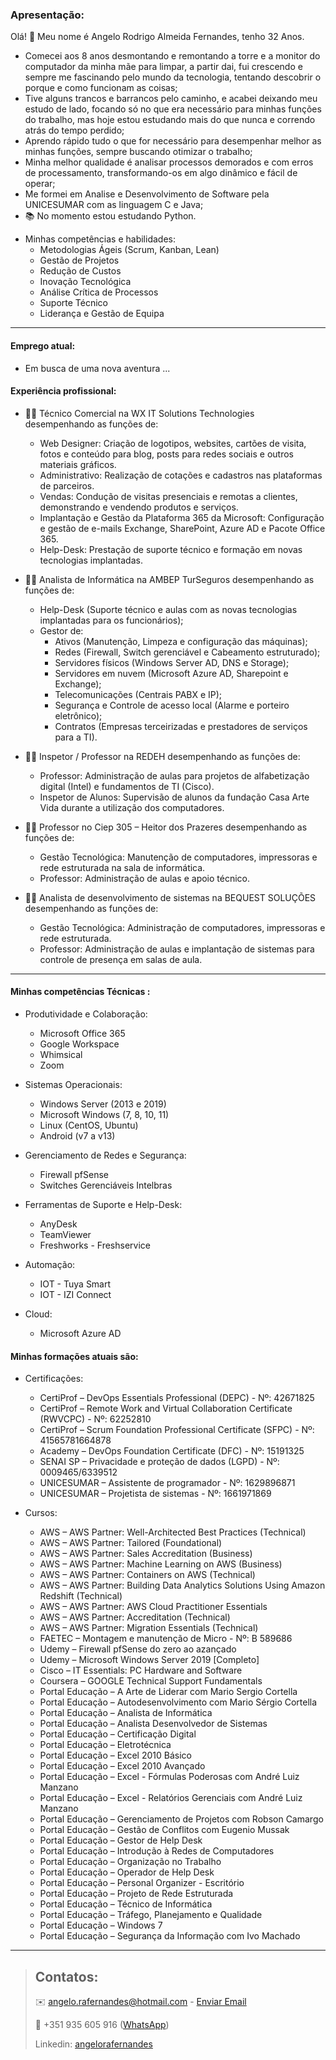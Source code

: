 ### Apresentação:

Olá! 👋 Meu nome é Angelo Rodrigo Almeida Fernandes, tenho 32 Anos.
- Comecei aos 8 anos desmontando e remontando a torre e a monitor do computador da minha mãe para limpar, a partir dai, fui crescendo e sempre me fascinando pelo mundo da tecnologia, tentando descobrir o porque e como funcionam as coisas;
- Tive alguns trancos e barrancos pelo caminho, e acabei deixando meu estudo de lado, focando só no que era necessário para minhas funções do trabalho, mas hoje estou estudando mais do que nunca e correndo atrás do tempo perdido;
- Aprendo rápido tudo o que for necessário para desempenhar melhor as minhas funções, sempre buscando otimizar o trabalho;
- Minha melhor qualidade é analisar processos demorados e com erros de processamento, transformando-os em algo dinâmico e fácil de operar;
- Me formei em Analise e Desenvolvimento de Software pela UNICESUMAR com as linguagem C e Java;
- 📚 No momento estou estudando Python.


* Minhas competências e habilidades:
    - Metodologias Ágeis (Scrum, Kanban, Lean) 
    - Gestão de Projetos 
    - Redução de Custos 
    - Inovação Tecnológica 
    - Análise Crítica de Processos 
    - Suporte Técnico 
    - Liderança e Gestão de Equipa 

***

#### Emprego atual:

*  Em busca de uma nova aventura ...


#### Experiência profissional:

* 👨‍💻 Técnico Comercial na WX IT Solutions Technologies desempenhando as funções de:
    - Web Designer: Criação de logotipos, websites, cartões de visita, fotos e conteúdo para blog, posts para redes sociais e outros materiais gráficos.
    - Administrativo: Realização de cotações e cadastros nas plataformas de parceiros.
    - Vendas: Condução de visitas presenciais e remotas a clientes, demonstrando e vendendo produtos e serviços.
    - Implantação e Gestão da Plataforma 365 da Microsoft: Configuração e gestão de e-mails Exchange, SharePoint, Azure AD e Pacote Office 365.
    - Help-Desk: Prestação de suporte técnico e formação em novas tecnologias implantadas.


* 👨‍💻 Analista de Informática na AMBEP TurSeguros desempenhando as funções de:
    - Help-Desk (Suporte técnico e aulas com as novas tecnologias implantadas para os funcionários);
    - Gestor de:  
        - Ativos (Manutenção, Limpeza e configuração das máquinas);
        - Redes (Firewall, Switch gerenciável e Cabeamento estruturado);
        - Servidores físicos (Windows Server AD, DNS e Storage);
        - Servidores em nuvem (Microsoft Azure AD, Sharepoint e Exchange);
        - Telecomunicações (Centrais PABX e IP);
        - Segurança e Controle de acesso local (Alarme e porteiro eletrônico);
        - Contratos (Empresas terceirizadas e prestadores de serviços para a TI).
  

* 👨‍💻 Inspetor / Professor na REDEH desempenhando as funções de:
    - Professor: Administração de aulas para projetos de alfabetização digital (Intel) e fundamentos de TI (Cisco).
    - Inspetor de Alunos: Supervisão de alunos da fundação Casa Arte Vida durante a utilização dos computadores.


* 👨‍💻 Professor no Ciep 305 – Heitor dos Prazeres desempenhando as funções de:
    - Gestão Tecnológica: Manutenção de computadores, impressoras e rede estruturada na sala de informática.
    - Professor: Administração de aulas e apoio técnico. 


* 👨‍💻 Analista de desenvolvimento de sistemas na BEQUEST SOLUÇÕES desempenhando as funções de:
    - Gestão Tecnológica: Administração de computadores, impressoras e rede estruturada.
    - Professor: Administração de aulas e implantação de sistemas para controle de presença em salas de aula. 
  

***

#### Minhas competências Técnicas :

* Produtividade e Colaboração:  
    - Microsoft Office 365  
    - Google Workspace  
    - Whimsical  
    - Zoom 
 
* Sistemas Operacionais:  
    - Windows Server (2013 e 2019)  
    - Microsoft Windows (7, 8, 10, 11)  
    - Linux (CentOS, Ubuntu)  
    - Android (v7 a v13) 
 
* Gerenciamento de Redes e Segurança:  
    - Firewall pfSense  
    - Switches Gerenciáveis Intelbras 
 
* Ferramentas de Suporte e Help-Desk:  
    - AnyDesk  
    - TeamViewer  
    - Freshworks - Freshservice 
 
* Automação:  
    - IOT - Tuya Smart  
    - IOT - IZI Connect  
 
* Cloud:  
    - Microsoft Azure AD 


#### Minhas formações atuais são:

* Certificações:  
    - CertiProf – DevOps Essentials Professional (DEPC) - Nº: 42671825
    - CertiProf – Remote Work and Virtual Collaboration Certificate (RWVCPC) - Nº: 62252810
    - CertiProf – Scrum Foundation Professional Certificate (SFPC) - Nº: 41565781664878
    - Academy – DevOps Foundation Certificate (DFC) - Nº: 15191325
    - SENAI SP – Privacidade e proteção de dados (LGPD) - Nº: 0009465/6339512 
    - UNICESUMAR – Assistente de programador - Nº: 1629896871
    - UNICESUMAR – Projetista de sistemas - Nº: 1661971869


* Cursos:
    - AWS – AWS Partner: Well-Architected Best Practices (Technical)
    - AWS – AWS Partner: Tailored (Foundational)
    - AWS – AWS Partner: Sales Accreditation (Business)
    - AWS – AWS Partner: Machine Learning on AWS (Business)
    - AWS – AWS Partner: Containers on AWS (Technical)
    - AWS – AWS Partner: Building Data Analytics Solutions Using Amazon Redshift (Technical)
    - AWS – AWS Partner: AWS Cloud Practitioner Essentials
    - AWS – AWS Partner: Accreditation (Technical)
    - AWS – AWS Partner: Migration Essentials (Technical) 
    - FAETEC – Montagem e manutenção de Micro - Nº: B 589686
    - Udemy – Firewall pfSense do zero ao azançado
    - Udemy – Microsoft Windows Server 2019 [Completo]
    - Cisco – IT Essentials: PC Hardware and Software
    - Coursera – GOOGLE Technical Support Fundamentals
    - Portal Educação – A Arte de Liderar com Mario Sergio Cortella
    - Portal Educação – Autodesenvolvimento com Mario Sérgio Cortella
    - Portal Educação – Analista de Informática
    - Portal Educação – Analista Desenvolvedor de Sistemas
    - Portal Educação – Certificação Digital
    - Portal Educação – Eletrotécnica
    - Portal Educação – Excel 2010 Básico
    - Portal Educação – Excel 2010 Avançado
    - Portal Educação – Excel - Fórmulas Poderosas com André Luiz Manzano
    - Portal Educação – Excel - Relatórios Gerenciais com André Luiz Manzano
    - Portal Educação – Gerenciamento de Projetos com Robson Camargo
    - Portal Educação – Gestão de Conflitos com Eugenio Mussak
    - Portal Educação – Gestor de Help Desk
    - Portal Educação – Introdução à Redes de Computadores
    - Portal Educação – Organização no Trabalho
    - Portal Educação – Operador de Help Desk
    - Portal Educação – Personal Organizer - Escritório
    - Portal Educação – Projeto de Rede Estruturada
    - Portal Educação – Técnico de Informática
    - Portal Educação – Tráfego, Planejamento e Qualidade
    - Portal Educação – Windows 7
    - Portal Educação – Segurança da Informação com Ivo Machado


***

> ## Contatos:
>
> ✉️ angelo.rafernandes@hotmail.com - [Enviar Email][email]
>
> 📱 +351  935 605 916 ([WhatsApp][zap])
>
>  Linkedin: [angelorafernandes][linkedin]


[email]: <mailto:angelo.rafernandes@hotmail.com>
[zap]: <https://wa.me/+351935605916>
[linkedin]: <https://www.linkedin.com/in/angelorafernandes>
